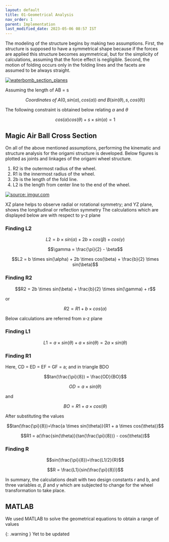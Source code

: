```yaml
---
layout: default
title: 01-Geometrical Analysis
nav_order: 1
parent: Implementation
last_modified_date: 2023-05-06 08:57 IST 
---
```


The modeling of the structure begins by making two assumptions. First, the structure is supposed to have a symmetrical shape because if the forces are applied this structure becomes asymmetrical, but for the simplicity of calculations, assuming that the force effect is negligible. Second, the motion of folding occurs only in the folding lines and the facets are assumed to be always straight.

<a href="https://imgur.com/kRT4rS1"><img src="https://i.imgur.com/kRT4rS1.png" title="waterbomb_section_planes" /></a>

Assuming the length of AB = s

$$Coordinates \;of \;A(0,sin(\alpha),cos(\alpha)) \;and \;B(sin(\theta),s,cos(\theta))$$

The following constraint is obtained below relating $\alpha$ and $\theta$ 

$$cos(\alpha)cos(\theta)+s\times sin(\alpha) = 1$$
## Magic Air Ball Cross Section

On all of the above mentioned assumptions, performing the kinematic and structure analysis for the origami structure is developed. Below figures is plotted as joints and linkages of the origami wheel structure. 
1. R2 is the outermost radius of the wheel. 
2. R1 is the innermost radius of the wheel. 
3. 2b is the length of the fold line. 
4. L2 is the length from center line to the end of the wheel.

<a href="https://imgur.com/VhjSVeC"><img src="https://i.imgur.com/VhjSVeC.png" title="source: imgur.com" /></a>

XZ plane helps to observe radial or rotational symmetry; and YZ plane, shows the longitudinal or reflection symmetry The calculations which are displayed below are with respect to y-z plane

### Finding L2

$$L2 = b \times sin(\alpha) + 2b \times cos(\beta) + cos(\gamma)$$

$$\gamma = \frac{\pi}{2} - \beta$$

$$L2 = b \times sin(\alpha) + 2b \times cos(\beta) + \frac{b}{2} \times sin(\beta)$$

### Finding R2

$$R2 = 2b \times sin(\beta) + \frac{b}{2} \times sin(\gamma) + r$$

or

$$R2 = R1 + b \times cos(\alpha)$$

Below calculations are referred from x-z plane

### Finding L1

$$L1=a \times sin(\theta)+ a \times sin(\theta) = 2a \times sin(\theta)$$

### Finding R1

Here, CD = ED = EF = GF = a; and in triangle BDO

$$tan(\frac{\pi}{8}) = \frac{OD}{BO}$$

$$OD = a \times sin(\theta)$$

and 

$$BO = R1 + a \times cos(\theta)$$

After substituting the values 

$$tan(\frac{\pi}{8})=\frac{a \times sin(\theta)}{R1 + a \times cos(\theta)}$$

$$R1 = a(\frac{sin(\theta)}{tan(\frac{\pi}{8})} - cos(\theta))$$

### Finding R

$$sin(\frac{\pi}{8})=\frac{L1/2}{R}$$

$$R = \frac{L1}{sin(\frac{\pi}{8})}$$

In summary, the calculations dealt with two design constants r and b, and three variables $\alpha$, $\beta$ and $\gamma$ which are subjected to change for the wheel transformation to take place.

## MATLAB 

We used MATLAB to solve the geometrical equations to obtain a range of values

{: .warning }
Yet to be updated